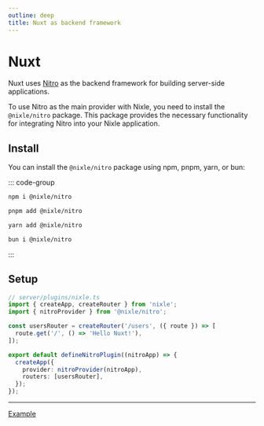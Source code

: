 ```yaml
---
outline: deep
title: Nuxt as backend framework
---
```


# Nuxt

Nuxt uses [Nitro](https://nitro.unjs.io/) as the backend framework for building server-side applications.

To use Nitro as the main provider with Nixle, you need to install the `@nixle/nitro` package. This package provides the necessary functionality for integrating Nitro into your Nixle application.

## Install

You can install the `@nixle/nitro` package using npm, pnpm, yarn, or bun:

::: code-group

```sh [npm]
npm i @nixle/nitro
```

```sh [pnpm]
pnpm add @nixle/nitro
```

```sh [yarn]
yarn add @nixle/nitro
```

```sh [bun]
bun i @nixle/nitro
```

:::

## Setup

<!-- prettier-ignore-start -->
```ts
// server/plugins/nixle.ts
import { createApp, createRouter } from 'nixle';
import { nitroProvider } from '@nixle/nitro';

const usersRouter = createRouter('/users', ({ route }) => [
  route.get('/', () => 'Hello Nuxt!'),
]);

export default defineNitroPlugin((nitroApp) => {
  createApp({
    provider: nitroProvider(nitroApp),
    routers: [usersRouter],
  });
});
```
<!-- prettier-ignore-end -->

---

[Example](https://github.com/letstri/nixle/tree/main/examples/nuxt)
